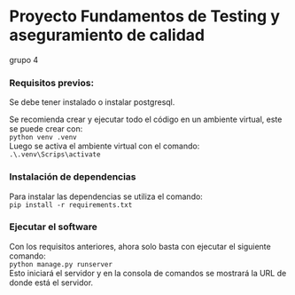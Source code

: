 # Proyecto Fundamentos de Testing y aseguramiento de calidad
grupo 4

### Requisitos previos:
Se debe tener instalado o instalar postgresql.

Se recomienda crear y ejecutar todo el código en un ambiente virtual, este se puede crear con:
<br>
```python venv .venv```
<br>
Luego se activa el ambiente virtual con el comando:
<br>
```.\.venv\Scrips\activate```

### Instalación de dependencias
Para instalar las dependencias se utiliza el comando:
<br>
```pip install -r requirements.txt```

### Ejecutar el software
Con los requisitos anteriores, ahora solo basta con ejecutar el siguiente comando:
<br>
```python manage.py runserver```
<br>
Esto iniciará el servidor y en la consola de comandos se mostrará la URL de donde está el servidor.
